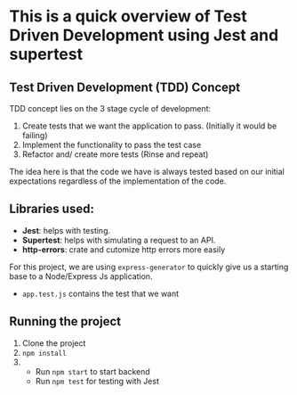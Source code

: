 # This is a quick overview of Test Driven Development using Jest and supertest

## Test Driven Development (TDD) Concept

TDD concept lies on the 3 stage cycle of development:
1. Create tests that we want the application to pass. (Initially it would be failing)
2. Implement the functionality to pass the test case
3. Refactor and/ create more tests (Rinse and repeat)

The idea here is that the code we have is always tested based on our initial expectations regardless of the implementation of the code.

## Libraries used:
- **Jest**: helps with testing.
- **Supertest**: helps with simulating a request to an API.
- **http-errors**: crate and cutomize http errors more easily

For this project, we are using `express-generator` to quickly give us a starting base to a Node/Express Js application.

- `app.test.js` contains the test that we want

## Running the project
1.  Clone the project
2.  `npm install`
3.  - Run `npm start` to start backend
    - Run `npm test` for testing with Jest